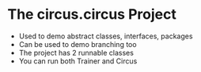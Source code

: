 # The circus.circus Project

- Used to demo abstract classes, interfaces, packages
- Can be used to demo branching too
- The project has 2 runnable classes
- You can run both Trainer and Circus